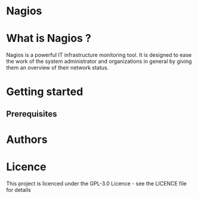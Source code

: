 # Nagios 
# What is Nagios ?
Nagios is a powerful IT infrastructure monitoring tool. It is designed to ease the work of the system administrator and organizations in general by giving them an overview of their network status. 
# Getting started 
## Prerequisites 
# Authors 
# Licence 
This project is licenced under the GPL-3.0 Licence - see the LICENCE file for details  
